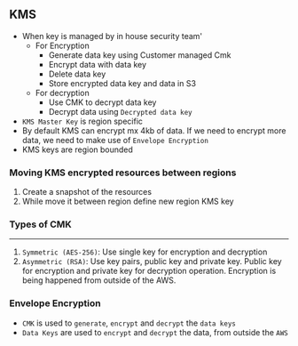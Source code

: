 ## KMS

- When key is managed by in house security team'
  - For Encryption
    - Generate data key using Customer managed Cmk
    - Encrypt data with data key
    - Delete data key
    - Store encrypted data key and data in S3
  - For decryption
    - Use CMK to decrypt data key
    - Decrypt data using `Decrypted data key`
- `KMS Master Key` is region specific
- By default KMS can encrypt mx 4kb of data. If we need to encrypt more data, we need to make use of `Envelope Encryption`
- KMS keys are region bounded

### Moving KMS encrypted resources between regions

1. Create a snapshot of the resources
2. While move it between region define new region KMS key

### Types of CMK

---

1. `Symmetric (AES-256)`: Use single key for encryption and decryption
2. `Asymmetric (RSA)`: Use key pairs, public key and private key. Public key for encryption and private key for decryption operation. Encryption is being happened from outside of the AWS.

### Envelope Encryption

- `CMK` is used to `generate`, `encrypt` and `decrypt` the `data keys`
- `Data Keys` are used to `encrypt` and `decrypt` the data, from outside the `AWS`

